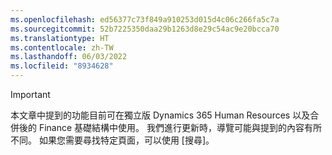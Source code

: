 ```yaml
---
ms.openlocfilehash: ed56377c73f849a910253d015d4c06c266fa5c7a
ms.sourcegitcommit: 52b7225350daa29b1263d8e29c54ac9e20bcca70
ms.translationtype: HT
ms.contentlocale: zh-TW
ms.lasthandoff: 06/03/2022
ms.locfileid: "8934628"
---
```

> [!IMPORTANT]
> 本文章中提到的功能目前可在獨立版 Dynamics 365 Human Resources 以及合併後的 Finance 基礎結構中使用。 我們進行更新時，導覽可能與提到的內容有所不同。 如果您需要尋找特定頁面，可以使用 [搜尋]。 